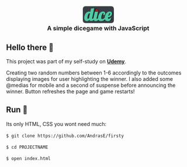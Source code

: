 <h3 align="center">
  <a href="https://andrase.github.io/dice/" target="_blank" rel="noopener noreferrer">
  <img src="https://github.com/AndrasE/raw-readme/blob/e0ba0d38fc6f2bb201983bbc4986e59f1ae946f2/logo/dice-readme-img.png" width="85px">
  </a>
<br/>
  A simple dicegame with JavaScript
</h3>

## Hello there 👋

This project was part of my self-study on **[Udemy](https://www.udemy.com/course/the-complete-web-development-bootcamp)**. 

Creating two random numbers between 1-6 accordingly to the outcomes displaying images for user highlighting the winner. I also added some @medias for mobile and a second of suspense before announcing the winner. Button refreshes the page and game restarts!

## Run 🚀
Its only HTML, CSS you wont need much:

`
$ git clone https://github.com/AndrasE/firsty
`

`
$ cd PROJECTNAME
`

`
$ open index.html
`
